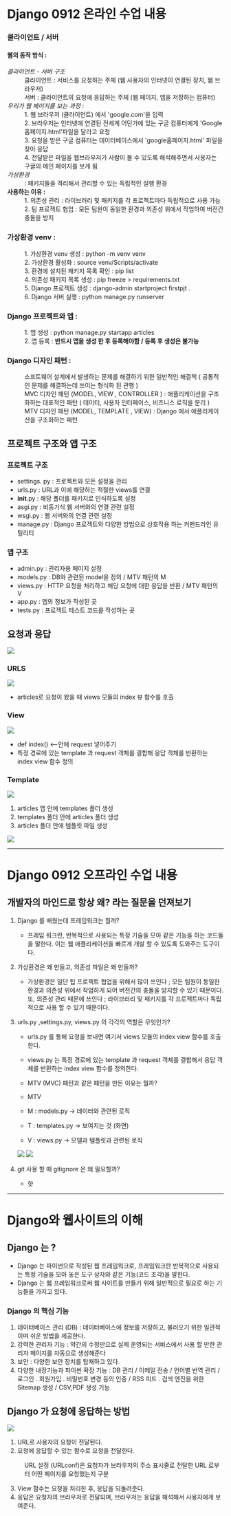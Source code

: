 # Django 0912 온라인 수업 내용

### 클라이언트 / 서버

#### 웹의 동작 방식 :
<dl>
<dt><em>클라이언트 - 서버 구조</em></dt>
<dd>클라이언트 : 서비스를 요청하는 주체 (웹 사용자의 인터넷이 연결된 장치, 웹 브라우저)</dd>
<dd>서버 : 클라이언트의 요청에 응답하는 주체 (웹 페이지, 앱을 저장하는 컴퓨터)</dd>

<dt><em>우리가 웹 페이지를 보는 과정 : </em></dt>
<dd>1. 웹 브라우저 (클라이언트) 에서 'google.com'을 입력</dd>
<dd>2. 브라우저는 인터넷에 연결된 전세계 어딘가에 있는 구글 컴퓨터에게 'Google 홈페이지.html'파일을 달라고 요청</dd>
<dd>3. 요청을 받은 구글 컴퓨터는 데이터베이스에서 'google홈페이지.html' 파일을 찾아 응답</dd>
<dd>4. 전달받은 파일을 웹브라우저가 사람이 볼 수 있도록 해석해주면서 사용자는 구글의 메인 페이지를 보게 됨</dd>



<dt><em>가상환경</em></dt>
<dd>: 패키지들을 격리해서 관리할 수 있는 독립적인 실행 환경</dd>
<strong> 사용하는 이유 : </strong>
<dd> 1. 의존성 관리 :  라이브러리 및 패키지를 각 프로젝트마다 독립적으로 사용 가능 </dd>
<dd> 2. 팀 프로젝트 협업 :  모든 팀원이 동일한 환경과 의존성 위에서 작업하여 버전간 충돌을 방지 </dd>


### 가상환경 venv :
<dl>
<dt>
<dd>1. 가상환경 venv 생성 :  python -m venv venv</dd>
<dd>2. 가상환경 활성화 : source venv/Scripts/activate</dd>
<dd>3. 환경에 설치된 패키지 목록 확인 : pip list</dd>
<dd>4. 의존성 패키지 목록 생성 : pip freeze > requirements.txt </dd>
<dd>5. Django 프로젝트 생성 : django-admin startproject firstpjt . </dd>
<dd>6. Django 서버 실행 : python manage.py runserver </dd>

### Django 프로젝트와 앱 :
<dl>
<dt>
<dd>1. 앱 생성 :  python manage.py startapp articles</dd>
<dd>2. 앱 등록 : <strong>반드시 앱을 생성 한 후 등록해야함 / 등록 후 생성은 불가능</strong></dd>


### Django 디자인 패턴 :
<dl>
<dt>
<dd>소프트웨어 설계에서 발생하는 문제를 해결하기 위한 일반적인 해결책 ( 공통적인 문제를 해결하는데 쓰이는 형식화 된 관행 )</dd>
<dd>MVC 디자인 패턴 (MODEL, VIEW , CONTROLLER ) : 애플리케이션을 구조화하는 대표적인 패턴 ( 데이터, 사용자 인터페이스, 비즈니스 로직을 분리 )</dd>
<dd>MTV 디자인 패턴 (MODEL, TEMPLATE , VIEW) : Django 에서 애플리케이션을 구조화하는 패턴</dd>


## 프로젝트 구조와 앱 구조

### 프로젝트 구조 
- settings. py : 프로젝트와 모든 설정을 관리
- urls.py : URL과 이에 해당하는 적절한 views를 연결
- __init__.py : 해당 폴더를 패키지로 인식하도록 설정
- asgi.py : 비동기식 웹 서버와의 연결 관련 설정
- wsgi.py : 웹 서버와의 연결 관련 설정
- manage.py : Django 프로젝트와 다양한 방법으로 상호작용 하는 커맨드라인 유틸리티

### 앱 구조
- admin.py : 관리자용 페이지 설정
- models.py : DB와 관련된 model을 정의 / MTV 패턴의 M
- views.py : HTTP 요청을 처리하고 해당 요청에 대한 응답을 반환 / MTV 패턴의 V
- app.py : 앱의 정보가 작성된 곳
- tests.py : 프로젝트 테스트 코드를 작성하는 곳

## 요청과 응답
<img src='1.PNG'>

### URLS
<img src='url.PNG'>

- articles로 요청이 왔을 때 views 모듈의 index 뷰 함수를 호출

### View
<img src='veiw.PNG'>

-  def index() <--안에 request 넣어주기 
- 특정 경로에 있는 template 과 request 객체를 결합해 응답 객체를 반환하는 index view 함수 정의

### Template
<img src='template.PNG'>

1. articles 앱 안에 templates 폴더 생성 
2. templates 폴더 안에 articles 폴더 생성
3. articles 폴더 안에 템플릿 파일 생성

<img src='templaterule.PNG'>

*****************************

# Django 0912 오프라인 수업 내용

## 개발자의 마인드로 항상 왜? 라는 질문을 던져보기
1. Django 를 배웠는데 프레임워크는 뭘까?
    - 프레임 워크란, 반복적으로 사용되는 특정 기술을 모아 같은 기능을 하는 코드들을 말한다. 이는 웹 애플리케이션을 빠르게 개발 할 수 있도록 도와주는 도구이다.
2. 가상환경은 왜 만들고, 의존성 파일은 왜 만들까?
    - 가상환경은 일단 팁 프로젝트 협업을 위해서 많이 쓰인다 ; 모든 팀원이 동일한 환경과 의존성 위에서 작업하게 되어 버전간의 충돌을 방지할 수 있기 때문이다. 또, 의존성 관리 때문에 쓰인다 ; 라이브러리 및 패키지를 각 프로젝트마다 독립적으로 사용 할 수 있기 때문이다.
3. urls.py ,settings.py, views.py 의 각각의 역할은 무엇인가?
    - urls.py 를 통해 요청을 보내면 여기서 views 모듈의 index view 함수를 호출한다.
    - views.py 는 특정 경로에 있는 template 과 request 객체를 결합해서 응답 객체를 반환하는 index view 함수를 정의한다.
    - MTV (MVC) 패턴과 같은 패턴을 만든 이유는 뭘까?

    - MTV 
    - M : models.py -> 데이터와 관련된 로직
    - T : templates.py -> 보여지는 것 (화면)
    - V : views.py -> 모델과 템플릿과 관련된 로직
    
    <img src='mtv.PNG'>
    <img src='urlviewtemplate.PNG'>
4. git 사용 할 때 gitignore 은 왜 필요할까?
    - 햣

*****************************
# Django와 웹사이트의 이해

## Django 는 ? 

- Django 는 파이썬으로 작성된 웹 프레임워크로, 프레임워크란 반복적으로 사용되는 특정 기술을 모아 놓은 도구 상자와 같은 기능(코드 조각)을 말한다. 
- Django 는 웹 프레임워크로써 웹 사이트를 만들기 위해 일반적으로 필요로 하는 기능들을 가지고 있다.
### Django 의 핵심 기능
1. 데이터베이스 관리 (DB) : 데이터베이스에 정보를 저장하고, 불러오기 위한 일관적이며 쉬운 방법을 제공한다.
2. 강력한 관리자 기능 : 약간의 수정만으로 실제 운영되는 서비스에서 사용 할 만한 관리자 페이지를 자동으로 생성해준다
3. 보안 : 다양한 보안 장치를 탑재하고 있다.
4. 다양한 내장기능과 파이썬 확장 기능 : DB 관리 / 이메일 전송 / 언어별 번역 관리 / 로그인 . 회원가입 . 비밀번호 변경 등의 인증 / RSS 피드 . 검색 엔진을 위한 Sitemap 생성 / CSV,PDF 생성 기능

## Django 가 요청에 응답하는 방법 

<img src='djano_response.jpg'>


1. URL로 사용자의 요청이 전달된다.
2. 요청에 응답할 수 있는 함수로 요청을 전달한다.
<dd> URL 설정 (URLconf)은 요청자가 브라우저의 주소 표시줄로 전달한 URL 로부터 어떤 페이지를 요청했는지 구분</dd>

3. View 함수는 요청을 처리한 후, 응답을 되돌려준다.
4. 응답은 요청자의 브라우저로 전달되며, 브라우저는 응답을 해석해서 사용자에게 보여준다.